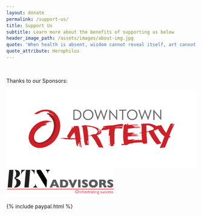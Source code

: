 ```yaml
---
layout: donate
permalink: /support-us/
title: Support Us
subtitle: Learn more about the benefits of supporting us below
header_image_path: /assets/images/about-img.jpg
quote: 'When health is absent, wisdom cannot reveal itself, art cannot manifest, strength cannot fight, wealth becomes useless, and intelligence cannot be applied.'
quote_attribute: Herophilus
---
```



&nbsp;

Thanks to our Sponsors:

![](/uploads/versions/downtown-artery---x----724-300x---.png)![](/uploads/versions/btn-advisors---x----285-72x---.jpg)

{% include paypal.html %}